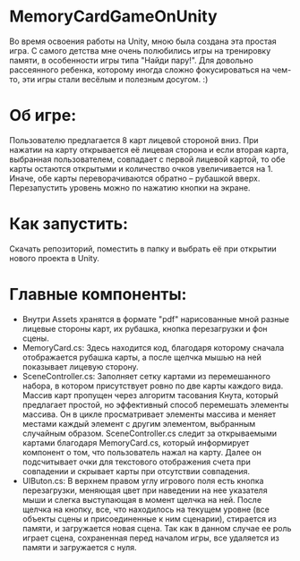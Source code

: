 # MemoryCardGameOnUnity

Во время освоения работы на Unity, мною была создана эта простая игра. С самого детства мне очень полюбились игры на тренировку памяти, в особенности игры типа "Найди пару!". Для довольно рассеянного ребенка, которому иногда сложно фокусироваться на чем-то, эти игры стали весёлым и полезным досугом. :)

# Об игре:
Пользователю предлагается 8 карт лицевой стороной вниз. При нажатии на карту открывается её лицевая сторона и если вторая карта, выбранная пользователем, совпадает с первой лицевой картой, то обе карты остаются открытыми и количество очков увеличивается на 1. Иначе, обе карты переворачиваются обратно – рубашкой вверх. Перезапустить уровень можно по нажатию кнопки на экране.

# Как запустить:
Скачать репозиторий, поместить в папку и выбрать её при открытии нового проекта в Unity.

# Главные компоненты:
- Внутри Assets хранятся в формате "pdf" нарисованные мной разные лицевые стороны карт, их рубашка, кнопка перезагрузки и фон сцены.
- MemoryCard.cs: Здесь находится код, благодаря которому сначала отображается рубашка карты, а после щелчка мышью 
на ней показывает лицевую сторону.
- SceneController.cs: Заполняет сетку картами из перемешанного набора, в котором присутствует ровно по две карты каждого вида. Массив карт пропущен через алгоритм тасования Кнута, который предлагает простой, но эффективный способ перемешать элементы массива. Он в цикле просматривает элементы массива и меняет местами каждый элемент с другим элементом, выбранным случайным образом. 
SceneController.cs следит за открываемыми картами благодаря MemoryCard.cs, который информирует компонент о том, что пользователь нажал на карту. Далее он подсчитывает очки для текстового отображения счета при совпадении и скрывает карты при отсутствии совпадения.
- UIButon.cs: В верхнем правом углу игрового поля есть кнопка перезагрузки, меняющая цвет при наведении на нее указателя мыши и слегка выступающая в момент щелчка на ней. После щелчка на кнопку, все, что находилось на текущем уровне (все объекты сцены и присоединенные к ним сценарии), стирается из памяти, и загружается новая сцена. Так как в данном случае ее роль играет сцена, сохраненная перед началом игры, все удаляется из памяти и загружается с нуля.
